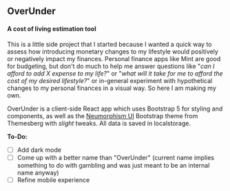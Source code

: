 ## OverUnder
#### A cost of living estimation tool

This is a little side project that I started because I wanted a quick way to assess how introducing monetary changes to my lifestyle would positively or negatively impact my finances. Personal finance apps like Mint are good for budgeting, but don't do much to help me answer questions like "_can I afford to add X expense to my life?_" or "_what will it take for me to afford the cost of my desired lifestyle?_" or in-general experiment with hypothetical changes to my personal finances in a visual way. So here I am making my own.

OverUnder is a client-side React app which uses Bootstrap 5 for styling and components, as well as the [Neumorphism UI](https://themesberg.com/product/ui-kit/neumorphism-ui-kit-bootstrap) Bootstrap theme from Themesberg with _slight_ tweaks. All data is saved in localstorage.

**To-Do:**
- [ ] Add dark mode
- [ ] Come up with a better name than "OverUnder" (current name implies something to do with gambling and was just meant to be an internal name anyway)
- [ ] Refine mobile experience
